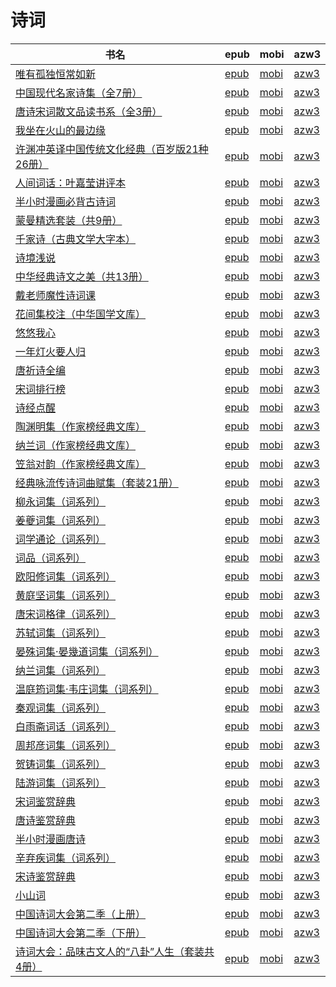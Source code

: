 # 诗词

| 书名 | epub | mobi | azw3 |
| --- | --- | --- | --- |
| [唯有孤独恒常如新](http://ct.dalanmei.com/f/31084289-771240358-5b65d3) | [epub](http://ct.dalanmei.com/f/31084289-771240358-5b65d3) | [mobi](http://ct.dalanmei.com/f/31084289-771228360-04c217) | [azw3](http://ct.dalanmei.com/f/31084289-771232409-abddeb) |
| [中国现代名家诗集（全7册）](http://ct.dalanmei.com/f/31084289-589491752-1e0b6b) | [epub](http://ct.dalanmei.com/f/31084289-589491752-1e0b6b) | [mobi](http://ct.dalanmei.com/f/31084289-589444201-5e4029) | [azw3](http://ct.dalanmei.com/f/31084289-589487597-058d83) |
| [唐诗宋词散文品读书系（全3册）](http://ct.dalanmei.com/f/31084289-589491763-a2cc35) | [epub](http://ct.dalanmei.com/f/31084289-589491763-a2cc35) | [mobi](http://ct.dalanmei.com/f/31084289-589444208-561d30) | [azw3](http://ct.dalanmei.com/f/31084289-589487600-d3023d) |
| [我坐在火山的最边缘](http://ct.dalanmei.com/f/31084289-582394424-61fdb0) | [epub](http://ct.dalanmei.com/f/31084289-582394424-61fdb0) | [mobi](http://ct.dalanmei.com/f/31084289-582388674-3364c8) | [azw3](http://ct.dalanmei.com/f/31084289-582391912-ade1ae) |
| [许渊冲英译中国传统文化经典（百岁版21种26册）](http://ct.dalanmei.com/f/31084289-578844454-60dc94) | [epub](http://ct.dalanmei.com/f/31084289-578844454-60dc94) | [mobi](http://ct.dalanmei.com/f/31084289-578840839-91b79f) | [azw3](http://ct.dalanmei.com/f/31084289-578842987-ad9310) |
| [人间词话：叶嘉莹讲评本](None) | [epub](None) | [mobi](None) | [azw3](None) |
| [半小时漫画必背古诗词](None) | [epub](None) | [mobi](None) | [azw3](None) |
| [蒙曼精选套装（共9册）](http://ct.dalanmei.com/f/31084289-570315143-8ce6e6) | [epub](http://ct.dalanmei.com/f/31084289-570315143-8ce6e6) | [mobi](http://ct.dalanmei.com/f/31084289-570162774-cf7b3f) | [azw3](http://ct.dalanmei.com/f/31084289-570649373-177cbd) |
| [千家诗（古典文学大字本）](http://ct.dalanmei.com/f/31084289-570323989-59e6eb) | [epub](http://ct.dalanmei.com/f/31084289-570323989-59e6eb) | [mobi](http://ct.dalanmei.com/f/31084289-570153724-3ca26f) | [azw3](http://ct.dalanmei.com/f/31084289-571392456-2b0600) |
| [诗境浅说](http://ct.dalanmei.com/f/31084289-570258999-21690c) | [epub](http://ct.dalanmei.com/f/31084289-570258999-21690c) | [mobi](http://ct.dalanmei.com/f/31084289-570108669-340477) | [azw3](http://ct.dalanmei.com/f/31084289-571416173-d0edc1) |
| [中华经典诗文之美（共13册）](http://ct.dalanmei.com/f/31084289-572063691-54bed8) | [epub](http://ct.dalanmei.com/f/31084289-572063691-54bed8) | [mobi](http://ct.dalanmei.com/f/31084289-571731690-9f35b5) | [azw3](http://ct.dalanmei.com/f/31084289-572084830-aa1e20) |
| [戴老师魔性诗词课](http://ct.dalanmei.com/f/31084289-572112388-bd781e) | [epub](http://ct.dalanmei.com/f/31084289-572112388-bd781e) | [mobi](http://ct.dalanmei.com/f/31084289-571723736-25ca45) | [azw3](http://ct.dalanmei.com/f/31084289-572116290-969bcc) |
| [花间集校注（中华国学文库）](http://ct.dalanmei.com/f/31084289-572115491-5fe849) | [epub](http://ct.dalanmei.com/f/31084289-572115491-5fe849) | [mobi](http://ct.dalanmei.com/f/31084289-571707826-577f4f) | [azw3](http://ct.dalanmei.com/f/31084289-572137810-ddbcc3) |
| [悠悠我心](http://ct.dalanmei.com/f/31084289-572115655-24433e) | [epub](http://ct.dalanmei.com/f/31084289-572115655-24433e) | [mobi](http://ct.dalanmei.com/f/31084289-571705732-4c97c6) | [azw3](http://ct.dalanmei.com/f/31084289-572139322-ded384) |
| [一年灯火要人归](http://ct.dalanmei.com/f/31084289-572115660-35112c) | [epub](http://ct.dalanmei.com/f/31084289-572115660-35112c) | [mobi](http://ct.dalanmei.com/f/31084289-571705727-3c6484) | [azw3](http://ct.dalanmei.com/f/31084289-572139370-a5c0d7) |
| [唐祈诗全编](http://ct.dalanmei.com/f/31084289-572115780-b6e039) | [epub](http://ct.dalanmei.com/f/31084289-572115780-b6e039) | [mobi](http://ct.dalanmei.com/f/31084289-571702274-01a798) | [azw3](http://ct.dalanmei.com/f/31084289-572140882-a4cbf7) |
| [宋词排行榜](http://ct.dalanmei.com/f/31084289-572124909-837dd1) | [epub](http://ct.dalanmei.com/f/31084289-572124909-837dd1) | [mobi](http://ct.dalanmei.com/f/31084289-571635286-67693c) | [azw3](http://ct.dalanmei.com/f/31084289-572185396-9dac7d) |
| [诗经点醒](http://ct.dalanmei.com/f/31084289-571807248-f5019d) | [epub](http://ct.dalanmei.com/f/31084289-571807248-f5019d) | [mobi](http://ct.dalanmei.com/f/31084289-571539338-d42eeb) | [azw3](http://ct.dalanmei.com/f/31084289-572196059-4353ce) |
| [陶渊明集（作家榜经典文库）](http://ct.dalanmei.com/f/31084289-571808546-a941e8) | [epub](http://ct.dalanmei.com/f/31084289-571808546-a941e8) | [mobi](http://ct.dalanmei.com/f/31084289-571540846-9524fb) | [azw3](http://ct.dalanmei.com/f/31084289-572196239-2fc875) |
| [纳兰词（作家榜经典文库）](http://ct.dalanmei.com/f/31084289-571809324-c5e4bb) | [epub](http://ct.dalanmei.com/f/31084289-571809324-c5e4bb) | [mobi](http://ct.dalanmei.com/f/31084289-571541314-015c6d) | [azw3](http://ct.dalanmei.com/f/31084289-572196303-44f1f7) |
| [笠翁对韵（作家榜经典文库）](http://ct.dalanmei.com/f/31084289-571813240-480cec) | [epub](http://ct.dalanmei.com/f/31084289-571813240-480cec) | [mobi](http://ct.dalanmei.com/f/31084289-571543196-40da10) | [azw3](http://ct.dalanmei.com/f/31084289-572196514-b5243c) |
| [经典咏流传诗词曲赋集（套装21册）](http://ct.dalanmei.com/f/31084289-572014388-541226) | [epub](http://ct.dalanmei.com/f/31084289-572014388-541226) | [mobi](http://ct.dalanmei.com/f/31084289-571563156-79e608) | [azw3](http://ct.dalanmei.com/f/31084289-571911217-d91c8a) |
| [柳永词集（词系列）](http://ct.dalanmei.com/f/31084289-571732296-6d2624) | [epub](http://ct.dalanmei.com/f/31084289-571732296-6d2624) | [mobi](http://ct.dalanmei.com/f/31084289-571621714-d52cc8) | [azw3](http://ct.dalanmei.com/f/31084289-571911301-73c9cc) |
| [姜夔词集（词系列）](http://ct.dalanmei.com/f/31084289-571732522-b21c23) | [epub](http://ct.dalanmei.com/f/31084289-571732522-b21c23) | [mobi](http://ct.dalanmei.com/f/31084289-571619522-255dcd) | [azw3](http://ct.dalanmei.com/f/31084289-571912034-bb46f7) |
| [词学通论（词系列）](http://ct.dalanmei.com/f/31084289-571732734-bb5669) | [epub](http://ct.dalanmei.com/f/31084289-571732734-bb5669) | [mobi](http://ct.dalanmei.com/f/31084289-571616206-e359f8) | [azw3](http://ct.dalanmei.com/f/31084289-571912606-46faae) |
| [词品（词系列）](http://ct.dalanmei.com/f/31084289-571732786-51c960) | [epub](http://ct.dalanmei.com/f/31084289-571732786-51c960) | [mobi](http://ct.dalanmei.com/f/31084289-571615659-7aa0ce) | [azw3](http://ct.dalanmei.com/f/31084289-571912679-49d1c4) |
| [欧阳修词集（词系列）](http://ct.dalanmei.com/f/31084289-571732865-c1417e) | [epub](http://ct.dalanmei.com/f/31084289-571732865-c1417e) | [mobi](http://ct.dalanmei.com/f/31084289-571614912-8e285f) | [azw3](http://ct.dalanmei.com/f/31084289-571912943-33e1f9) |
| [黄庭坚词集（词系列）](http://ct.dalanmei.com/f/31084289-571733545-1d6dd5) | [epub](http://ct.dalanmei.com/f/31084289-571733545-1d6dd5) | [mobi](http://ct.dalanmei.com/f/31084289-571613416-bbe592) | [azw3](http://ct.dalanmei.com/f/31084289-571913121-b4b58e) |
| [唐宋词格律（词系列）](http://ct.dalanmei.com/f/31084289-571735365-e6e8a1) | [epub](http://ct.dalanmei.com/f/31084289-571735365-e6e8a1) | [mobi](http://ct.dalanmei.com/f/31084289-571611359-bb5b95) | [azw3](http://ct.dalanmei.com/f/31084289-571913625-09f596) |
| [苏轼词集（词系列）](http://ct.dalanmei.com/f/31084289-571735409-f3069c) | [epub](http://ct.dalanmei.com/f/31084289-571735409-f3069c) | [mobi](http://ct.dalanmei.com/f/31084289-571611215-c48aa5) | [azw3](http://ct.dalanmei.com/f/31084289-571913693-5d377f) |
| [晏殊词集·晏幾道词集（词系列）](http://ct.dalanmei.com/f/31084289-571735560-c28985) | [epub](http://ct.dalanmei.com/f/31084289-571735560-c28985) | [mobi](http://ct.dalanmei.com/f/31084289-571609665-88f41d) | [azw3](http://ct.dalanmei.com/f/31084289-571913884-bf56dd) |
| [纳兰词集（词系列）](http://ct.dalanmei.com/f/31084289-571735671-98c0a4) | [epub](http://ct.dalanmei.com/f/31084289-571735671-98c0a4) | [mobi](http://ct.dalanmei.com/f/31084289-571609083-8efbe7) | [azw3](http://ct.dalanmei.com/f/31084289-571913944-9bc89e) |
| [温庭筠词集·韦庄词集（词系列）](http://ct.dalanmei.com/f/31084289-571735843-b34e16) | [epub](http://ct.dalanmei.com/f/31084289-571735843-b34e16) | [mobi](http://ct.dalanmei.com/f/31084289-571608945-0c6706) | [azw3](http://ct.dalanmei.com/f/31084289-571914022-b8bca8) |
| [秦观词集（词系列）](http://ct.dalanmei.com/f/31084289-571736012-111c76) | [epub](http://ct.dalanmei.com/f/31084289-571736012-111c76) | [mobi](http://ct.dalanmei.com/f/31084289-571608552-d6aa6f) | [azw3](http://ct.dalanmei.com/f/31084289-571914126-969985) |
| [白雨斋词话（词系列）](http://ct.dalanmei.com/f/31084289-571736044-ba9731) | [epub](http://ct.dalanmei.com/f/31084289-571736044-ba9731) | [mobi](http://ct.dalanmei.com/f/31084289-571608242-4bf3d7) | [azw3](http://ct.dalanmei.com/f/31084289-571914207-969f7e) |
| [周邦彦词集（词系列）](http://ct.dalanmei.com/f/31084289-571736139-f87ead) | [epub](http://ct.dalanmei.com/f/31084289-571736139-f87ead) | [mobi](http://ct.dalanmei.com/f/31084289-571607802-d3c08c) | [azw3](http://ct.dalanmei.com/f/31084289-571914285-2e8400) |
| [贺铸词集（词系列）](http://ct.dalanmei.com/f/31084289-571736190-1e025b) | [epub](http://ct.dalanmei.com/f/31084289-571736190-1e025b) | [mobi](http://ct.dalanmei.com/f/31084289-571607605-aa05a0) | [azw3](http://ct.dalanmei.com/f/31084289-571914320-8cd591) |
| [陆游词集（词系列）](http://ct.dalanmei.com/f/31084289-571736298-2e646f) | [epub](http://ct.dalanmei.com/f/31084289-571736298-2e646f) | [mobi](http://ct.dalanmei.com/f/31084289-571607112-d51f78) | [azw3](http://ct.dalanmei.com/f/31084289-571914548-5dddf2) |
| [宋词鉴赏辞典](http://ct.dalanmei.com/f/31084289-571737788-787989) | [epub](http://ct.dalanmei.com/f/31084289-571737788-787989) | [mobi](http://ct.dalanmei.com/f/31084289-571603228-545b8f) | [azw3](http://ct.dalanmei.com/f/31084289-571917046-c08929) |
| [唐诗鉴赏辞典](http://ct.dalanmei.com/f/31084289-571737798-262b83) | [epub](http://ct.dalanmei.com/f/31084289-571737798-262b83) | [mobi](http://ct.dalanmei.com/f/31084289-571603164-254700) | [azw3](http://ct.dalanmei.com/f/31084289-571917059-d51186) |
| [半小时漫画唐诗](http://ct.dalanmei.com/f/31084289-571779161-9b3222) | [epub](http://ct.dalanmei.com/f/31084289-571779161-9b3222) | [mobi](http://ct.dalanmei.com/f/31084289-571522599-a09a50) | [azw3](http://ct.dalanmei.com/f/31084289-571974992-b8b986) |
| [辛弃疾词集（词系列）](http://ct.dalanmei.com/f/31084289-571779590-6708cb) | [epub](http://ct.dalanmei.com/f/31084289-571779590-6708cb) | [mobi](http://ct.dalanmei.com/f/31084289-571523378-6c1ce0) | [azw3](http://ct.dalanmei.com/f/31084289-571975417-1ab9a1) |
| [宋诗鉴赏辞典](http://ct.dalanmei.com/f/31084289-571779754-74deb8) | [epub](http://ct.dalanmei.com/f/31084289-571779754-74deb8) | [mobi](http://ct.dalanmei.com/f/31084289-571523886-5dea52) | [azw3](http://ct.dalanmei.com/f/31084289-571975924-a180b9) |
| [小山词](http://ct.dalanmei.com/f/31084289-571805664-3e6d66) | [epub](http://ct.dalanmei.com/f/31084289-571805664-3e6d66) | [mobi](http://ct.dalanmei.com/f/31084289-571537297-7d3f33) | [azw3](http://ct.dalanmei.com/f/31084289-571991545-487e51) |
| [中国诗词大会第二季（上册）](http://ct.dalanmei.com/f/31084289-571773253-9e5966) | [epub](http://ct.dalanmei.com/f/31084289-571773253-9e5966) | [mobi](http://ct.dalanmei.com/f/31084289-571483480-e8bf3c) | [azw3](http://ct.dalanmei.com/f/31084289-571869649-551c0c) |
| [中国诗词大会第二季（下册）](None) | [epub](None) | [mobi](None) | [azw3](None) |
| [诗词大会：品味古文人的“八卦”人生（套装共4册）](None) | [epub](None) | [mobi](None) | [azw3](None) |
